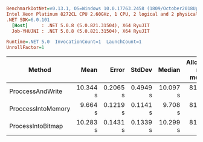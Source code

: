 ``` ini

BenchmarkDotNet=v0.13.1, OS=Windows 10.0.17763.2458 (1809/October2018Update/Redstone5)
Intel Xeon Platinum 8272CL CPU 2.60GHz, 1 CPU, 2 logical and 2 physical cores
.NET SDK=6.0.101
  [Host]     : .NET 5.0.8 (5.0.821.31504), X64 RyuJIT
  Job-YHUJNI : .NET 5.0.8 (5.0.821.31504), X64 RyuJIT

Runtime=.NET 5.0  InvocationCount=1  LaunchCount=1  
UnrollFactor=1  

```
|             Method |     Mean |    Error |   StdDev |   Median | Allocated native memory | Native memory leak |     Gen 0 |     Gen 1 |     Gen 2 |  Allocated |
|------------------- |---------:|---------:|---------:|---------:|------------------------:|-------------------:|----------:|----------:|----------:|-----------:|
|   ProccessAndWrite | 10.344 s | 0.2065 s | 0.4949 s | 10.097 s |              810,799 KB |               0 KB |         - |         - |         - |       1 KB |
| ProccessIntoMemory |  9.664 s | 0.1219 s | 0.1141 s |  9.708 s |              810,769 KB |               0 KB |         - |         - |         - | 149,879 KB |
|  ProcessIntoBitmap | 10.283 s | 0.1431 s | 0.1339 s | 10.299 s |              810,771 KB |               0 KB | 1000.0000 | 1000.0000 | 1000.0000 | 299,756 KB |
